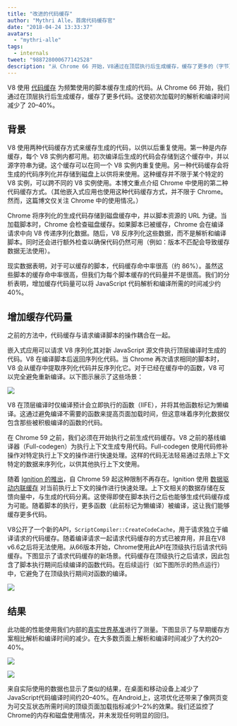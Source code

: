 ```yaml
---
title: "改进的代码缓存"
author: "Mythri Alle，首席代码缓存官"
date: "2018-04-24 13:33:37"
avatars: 
  - "mythri-alle"
tags: 
  - internals
tweet: "988728000677142528"
description: "从 Chrome 66 开始，V8通过在顶层执行后生成缓存，缓存了更多的（字节）代码。"
---
```

V8 使用 [代码缓存](/blog/code-caching) 为频繁使用的脚本缓存生成的代码。从 Chrome 66 开始，我们通过在顶层执行后生成缓存，缓存了更多代码。这使初次加载时的解析和编译时间减少了 20–40%。

<!--truncate-->
## 背景

V8 使用两种代码缓存方式来缓存生成的代码，以供以后重复使用。第一种是内存缓存，每个 V8 实例内都可用。初次编译后生成的代码会存储到这个缓存中，并以源字符串为键。这个缓存可以在同一个 V8 实例内重复使用。另一种代码缓存会将生成的代码序列化并存储到磁盘上以供将来使用。这种缓存并不限于某个特定的 V8 实例，可以跨不同的 V8 实例使用。本博文重点介绍 Chrome 中使用的第二种代码缓存方式。（其他嵌入式应用也使用这种代码缓存方式，并不限于 Chrome。然而，这篇博文仅关注 Chrome 中的使用情况。）

Chrome 将序列化的生成代码存储到磁盘缓存中，并以脚本资源的 URL 为键。当加载脚本时，Chrome 会检查磁盘缓存。如果脚本已被缓存，Chrome 会在编译请求中向 V8 传递序列化数据。随后，V8 反序列化这些数据，而不是解析和编译脚本。同时还会进行额外检查以确保代码仍然可用（例如：版本不匹配会导致缓存数据无法使用）。

现实数据表明，对于可以缓存的脚本，代码缓存命中率很高（约 86%）。虽然这些脚本的缓存命中率很高，但我们为每个脚本缓存的代码量并不是很高。我们的分析表明，增加缓存代码量可以将 JavaScript 代码解析和编译所需的时间减少约 40%。

## 增加缓存代码量

之前的方法中，代码缓存与请求编译脚本的操作耦合在一起。

嵌入式应用可以请求 V8 序列化其对新 JavaScript 源文件执行顶层编译时生成的代码。V8 在编译脚本后返回序列化代码。当 Chrome 再次请求相同的脚本时，V8 会从缓存中提取序列化代码并反序列化它。对于已经在缓存中的函数，V8 可以完全避免重新编译。以下图示展示了这些场景：

![](/_img/improved-code-caching/warm-hot-run-1.png)

V8 在顶层编译时仅编译预计会立即执行的函数（IIFE），并将其他函数标记为懒编译。这通过避免编译不需要的函数来提高页面加载时间，但这意味着序列化数据仅包含那些被积极编译的函数的代码。

在 Chrome 59 之前，我们必须在开始执行之前生成代码缓存。V8 之前的基线编译器（Full-codegen）为执行上下文生成专用代码。Full-codegen 使用代码修补操作对特定执行上下文的操作进行快速处理。这样的代码无法轻易通过去除上下文特定的数据来序列化，以供其他执行上下文使用。

随着 [Ignition 的推出](/blog/launching-ignition-and-turbofan)，自 Chrome 59 起这种限制不再存在。Ignition 使用 [数据驱动内联缓存](https://www.youtube.com/watch?v=u7zRSm8jzvA) 对当前执行上下文的操作进行快速处理。上下文相关的数据存储在反馈向量中，与生成的代码分离。这使得即使在脚本执行之后也能够生成代码缓存成为可能。随着脚本的执行，更多函数（此前标记为懒编译）被编译，这让我们能够缓存更多代码。

V8公开了一个新的API，`ScriptCompiler::CreateCodeCache`，用于请求独立于编译请求的代码缓存。随着编译请求一起请求代码缓存的方式已被弃用，并且在V8 v6.6之后将无法使用。从66版本开始，Chrome使用此API在顶级执行后请求代码缓存。下图显示了请求代码缓存的新场景。代码缓存在顶级执行之后请求，因此包含了脚本执行期间后续编译的函数代码。在后续运行（如下图所示的热点运行）中，它避免了在顶级执行期间对函数的编译。

![](/_img/improved-code-caching/warm-hot-run-2.png)

## 结果

此功能的性能使用我们内部的[真实世界基准](https://cs.chromium.org/chromium/src/tools/perf/page_sets/v8_top_25.py?q=v8.top&sq=package:chromium&l=1)进行了测量。下图显示了与早期缓存方案相比解析和编译时间的减少。在大多数页面上解析和编译时间减少了大约20–40%。

![](/_img/improved-code-caching/parse.png)

![](/_img/improved-code-caching/compile.png)

来自实际使用的数据也显示了类似的结果，在桌面和移动设备上减少了JavaScript代码编译时间约20–40%。在Android上，这项优化还带来了像网页变为可交互状态所需时间的顶级页面加载指标减少1–2%的效果。我们还监控了Chrome的内存和磁盘使用情况，并未发现任何明显的回归。

